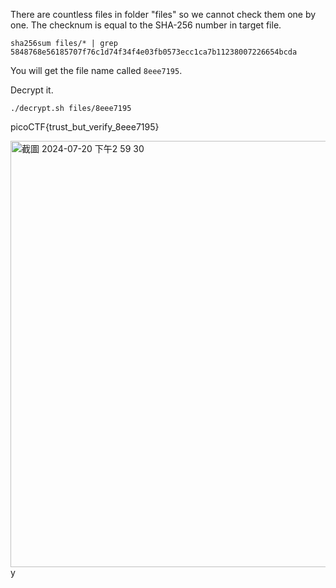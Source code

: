 There are countless files in folder "files" so we cannot check them one by one. The checknum is equal to the SHA-256 number in target file.
```sh=
sha256sum files/* | grep 5848768e56185707f76c1d74f34f4e03fb0573ecc1ca7b11238007226654bcda
```
You will get the file name called `8eee7195`.

Decrypt it.
```sh=
./decrypt.sh files/8eee7195
```

picoCTF{trust_but_verify_8eee7195}

<img width="682" alt="截圖 2024-07-20 下午2 59 30" src="https://github.com/user-attachments/assets/11c92d97-0ec5-42fb-9ce3-2fa17e88169b">y
